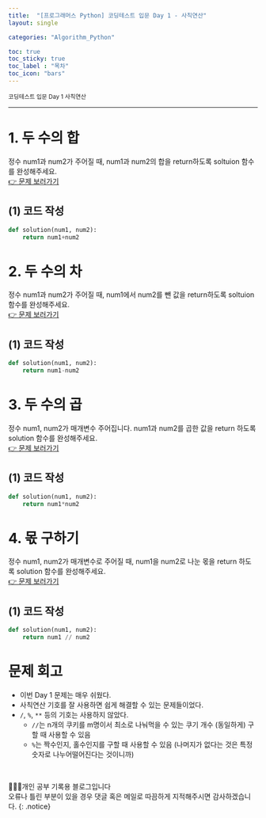 ```yaml
---
title:  "[프로그래머스 Python] 코딩테스트 입문 Day 1 - 사칙연산"
layout: single

categories: "Algorithm_Python"

toc: true
toc_sticky: true
toc_label : "목차"
toc_icon: "bars"
---
```


<small>코딩테스트 입문 Day 1 사칙연산</small>

***

# <span class="half_HL">1. 두 수의 합</span>
정수 num1과 num2가 주어질 때, num1과 num2의 합을 return하도록 soltuion 함수를 완성해주세요.
<br>[👉 문제 보러가기](https://school.programmers.co.kr/learn/courses/30/lessons/120802)

## (1) 코드 작성
```python
def solution(num1, num2):
    return num1+num2
```

# <span class="half_HL">2. 두 수의 차</span>
정수 num1과 num2가 주어질 때, num1에서 num2를 뺀 값을 return하도록 soltuion 함수를 완성해주세요.
<br>[👉 문제 보러가기](https://school.programmers.co.kr/learn/courses/30/lessons/120803)

## (1) 코드 작성
```python
def solution(num1, num2):
    return num1-num2
```

# <span class="half_HL">3. 두 수의 곱</span>
정수 num1, num2가 매개변수 주어집니다. num1과 num2를 곱한 값을 return 하도록 solution 함수를 완성해주세요.
<br>[👉 문제 보러가기](https://school.programmers.co.kr/learn/courses/30/lessons/120804)

## (1) 코드 작성
```python
def solution(num1, num2):
    return num1*num2
```

# <span class="half_HL">4. 몫 구하기</span>
정수 num1, num2가 매개변수로 주어질 때, num1을 num2로 나눈 몫을 return 하도록 solution 함수를 완성해주세요.
<br>[👉 문제 보러가기](https://school.programmers.co.kr/learn/courses/30/lessons/120805)

## (1) 코드 작성
```python
def solution(num1, num2):
    return num1 // num2
```

# <span class="half_HL">문제 회고</span>
- 이번 Day 1 문제는 매우 쉬웠다.
- 사칙연산 기호를 잘 사용하면 쉽게 해결할 수 있는 문제들이었다.
- ```/```, ```%```, ```**``` 등의 기호는 사용하지 않았다.
  - ```//```는 n개의 쿠키를 m명이서 최소로 나눠먹을 수 있는 쿠기 개수 (동일하게) 구할 때 사용할 수 있음
  - ```%```는 짝수인지, 홀수인지를 구할 때 사용할 수 있음 (나머지가 없다는 것은 특정 숫자로 나누어떨어진다는 것이니까)

<br>

👩🏻‍💻개인 공부 기록용 블로그입니다
<br>오류나 틀린 부분이 있을 경우 댓글 혹은 메일로 따끔하게 지적해주시면 감사하겠습니다.
{: .notice}